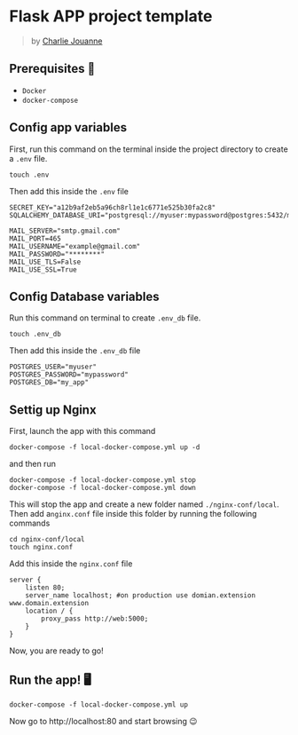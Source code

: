 # Flask APP project template

> by [Charlie Jouanne](https://github.com/cjjouanne)

## Prerequisites 🐳

* `Docker`
* `docker-compose`

## Config app variables

First, run this command on the terminal inside the project directory to create a `.env` file.
```
touch .env
```
Then add this inside the `.env` file
```
SECRET_KEY="a12b9af2eb5a96ch8rl1e1c6771e525b30fa2c8"
SQLALCHEMY_DATABASE_URI="postgresql://myuser:mypassword@postgres:5432/my_app"

MAIL_SERVER="smtp.gmail.com"
MAIL_PORT=465
MAIL_USERNAME="example@gmail.com"
MAIL_PASSWORD="********"
MAIL_USE_TLS=False
MAIL_USE_SSL=True
```
## Config Database variables

Run this command on terminal to create `.env_db` file.
```
touch .env_db
```
Then add this inside the `.env_db` file
```
POSTGRES_USER="myuser"
POSTGRES_PASSWORD="mypassword"
POSTGRES_DB="my_app"
```
## Settig up Nginx

First, launch the app with this command
```
docker-compose -f local-docker-compose.yml up -d
```
and then run
```
docker-compose -f local-docker-compose.yml stop
docker-compose -f local-docker-compose.yml down
```
This will stop the app and create a new folder named `./nginx-conf/local`. Then add a`nginx.conf` file inside this folder by running the following commands

```
cd nginx-conf/local
touch nginx.conf
```
Add this inside the `nginx.conf` file
```
server {
	listen 80;
	server_name localhost; #on production use domian.extension www.domain.extension
	location / {
		proxy_pass http://web:5000;
	}
}
```
Now, you are ready to go!

## Run the app! 🖥
```
docker-compose -f local-docker-compose.yml up
```
Now go to http://localhost:80 and start browsing 😉
